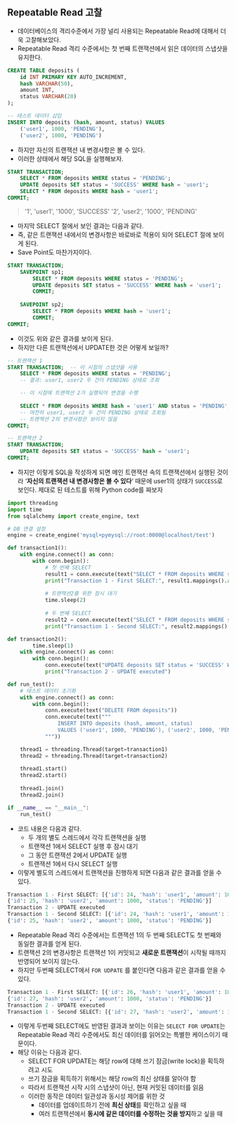 ## Repeatable Read 고찰

- 데이터베이스의 격리수준에서 가장 널리 사용되는 Repeatable Read에 대해서 더욱 고찰해보았다.
- Repeatable Read 격리 수준에서는 첫 번째 트랜잭션에서 읽은 데이터의 스냅샷을 유지한다.

```sql
CREATE TABLE deposits (
    id INT PRIMARY KEY AUTO_INCREMENT,
    hash VARCHAR(50),
    amount INT,
    status VARCHAR(20)
);

-- 테스트 데이터 삽입
INSERT INTO deposits (hash, amount, status) VALUES 
    ('user1', 1000, 'PENDING'),
    ('user2', 1000, 'PENDING')
```

- 하지만 자신의 트랜잭션 내 변경사항은 볼 수 있다.
- 이러한 상태에서 해당 SQL을 실행해보자.

```sql
START TRANSACTION;
    SELECT * FROM deposits WHERE status = 'PENDING';
    UPDATE deposits SET status = 'SUCCESS' WHERE hash = 'user1';
    SELECT * FROM deposits WHERE hash = 'user1';
COMMIT;
```

> '1', 'user1', '1000', 'SUCCESS'
'2', 'user2', '1000', 'PENDING'
> 
- 마지막 SELECT 절에서 보인 결과는 다음과 같다.
- 즉, 같은 트랜잭션 내에서의 변경사항은 바로바로 적용이 되어 SELECT 절에 보이게 된다.
- Save Point도 마찬가지이다.

```sql
START TRANSACTION;
    SAVEPOINT sp1;
        SELECT * FROM deposits WHERE status = 'PENDING';
        UPDATE deposits SET status = 'SUCCESS' WHERE hash = 'user1';
        COMMIT;
    
    SAVEPOINT sp2;
		SELECT * FROM deposits WHERE hash = 'user1';
        COMMIT;
COMMIT;
```

- 이것도 위와 같은 결과를 보이게 된다.
- 하지만 다른 트랜잭션에서 UPDATE한 것은 어떻게 보일까?

```sql
-- 트랜잭션 1
START TRANSACTION;  -- 이 시점의 스냅샷을 사용
    SELECT * FROM deposits WHERE status = 'PENDING';
    -- 결과: user1, user2 두 건이 PENDING 상태로 조회

    -- 이 시점에 트랜잭션 2가 실행되어 변경을 수행
    
    SELECT * FROM deposits WHERE hash = 'user1' AND status = 'PENDING';
    -- 여전히 user1, user2 두 건이 PENDING 상태로 조회됨
    -- 트랜잭션 2의 변경사항은 보이지 않음
COMMIT;

-- 트랜잭션 2
START TRANSACTION;
    UPDATE deposits SET status = 'SUCCESS' hash = 'user1';
COMMIT;
```

- 하지만 이렇게 SQL을 작성하게 되면 메인 트랜잭션 속의 트랜잭션에서 실행된 것이라 ‘**자신의 트랜잭션 내 변경사항은 볼 수 있다**‘ 때문에 user1의 상태가 `SUCCESS`로 보인다. 제대로 된 테스트를 위해 Python code를 짜보자

```python
import threading
import time
from sqlalchemy import create_engine, text

# DB 연결 설정
engine = create_engine('mysql+pymysql://root:0000@localhost/test')

def transaction1():
    with engine.connect() as conn:
        with conn.begin():
            # 첫 번째 SELECT
            result1 = conn.execute(text("SELECT * FROM deposits WHERE status = 'PENDING'"))
            print("Transaction 1 - First SELECT:", result1.mappings().all())
            
            # 트랜잭션2를 위한 잠시 대기
            time.sleep(2)
            
            # 두 번째 SELECT
            result2 = conn.execute(text("SELECT * FROM deposits WHERE status = 'PENDING'"))
            print("Transaction 1 - Second SELECT:", result2.mappings().all())

def transaction2():
		time.sleep(1)
    with engine.connect() as conn:
        with conn.begin():
            conn.execute(text("UPDATE deposits SET status = 'SUCCESS' WHERE hash = 'user1'"))
            print("Transaction 2 - UPDATE executed")

def run_test():
    # 테스트 데이터 초기화
    with engine.connect() as conn:
        with conn.begin():
            conn.execute(text("DELETE FROM deposits"))
            conn.execute(text("""
                INSERT INTO deposits (hash, amount, status) 
                VALUES ('user1', 1000, 'PENDING'), ('user2', 1000, 'PENDING')
            """))

    thread1 = threading.Thread(target=transaction1)
    thread2 = threading.Thread(target=transaction2)
    
    thread1.start()
    thread2.start()
    
    thread1.join()
    thread2.join()

if __name__ == "__main__":
    run_test()
```

- 코드 내용은 다음과 같다.
    - 두 개의 별도 스레드에서 각각 트랜잭션을 실행
    - 트랜잭션 1에서 SELECT 실행 후 잠시 대기
    - 그 동안 트랜잭션 2에서 UPDATE 실행
    - 트랜잭션 1에서 다시 SELECT 실행
- 이렇게 별도의 스레드에서 트랜잭션을 진행하게 되면 다음과 같은 결과를 얻을 수 있다.

```python
Transaction 1 - First SELECT: [{'id': 24, 'hash': 'user1', 'amount': 1000, 'status': 'PENDING'},
{'id': 25, 'hash': 'user2', 'amount': 1000, 'status': 'PENDING'}]
Transaction 2 - UPDATE executed
Transaction 1 - Second SELECT: [{'id': 24, 'hash': 'user1', 'amount': 1000, 'status': 'PENDING'},
{'id': 25, 'hash': 'user2', 'amount': 1000, 'status': 'PENDING'}]
```

- Repeatable Read 격리 수준에서는 트랜잭션 1의 두 번째 SELECT도 첫 번째와 동일한 결과를 얻게 된다.
- 트랜잭션 2의 변경사항은 트랜잭션 1이 커밋되고 **새로운 트랜잭션**이 시작될 때까지 반영되어 보이지 않는다.
- 하지만 두번째 SELECT에서 `FOR UDPATE` 를 붙인다면 다음과 같은 결과를 얻을 수 있다.

```python
Transaction 1 - First SELECT: [{'id': 26, 'hash': 'user1', 'amount': 1000, 'status': 'PENDING'},
{'id': 27, 'hash': 'user2', 'amount': 1000, 'status': 'PENDING'}]
Transaction 2 - UPDATE executed
Transaction 1 - Second SELECT: [{'id': 27, 'hash': 'user2', 'amount': 1000, 'status': 'PENDING'}]
```

- 이렇게 두번째 SELECT에도 반영된 결과과 보이는 이유는 `SELECT FOR UPDATE`는 Repeatable Read 격리 수준에서도 최신 데이터를 읽어오는 특별한 케이스이기 때문이다.
- 해당 이유는 다음과 같다.
    - SELECT FOR UPDATE는 해당 row에 대해 쓰기 잠금(write lock)을 획득하려고 시도
    - 쓰기 잠금을 획득하기 위해서는 해당 row의 최신 상태를 알아야 함
    - 따라서 트랜잭션 시작 시의 스냅샷이 아닌, 현재 커밋된 데이터를 읽음
    - 이러한 동작은 데이터 일관성과 동시성 제어를 위한 것
        - 데이터를 업데이트하기 전에 **최신 상태**를 확인하고 싶을 때
        - 여러 트랜잭션에서 **동시에 같은 데이터를 수정하는 것을 방지**하고 싶을 때